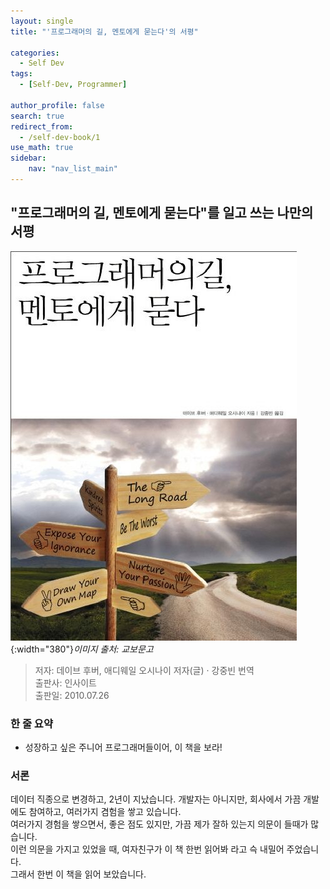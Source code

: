 ```yaml
---
layout: single 
title: "'프로그래머의 길, 멘토에게 묻는다'의 서평"

categories: 
  - Self Dev
tags:
  - [Self-Dev, Programmer]

author_profile: false
search: true
redirect_from:
  - /self-dev-book/1 
use_math: true
sidebar:
    nav: "nav_list_main"
---
```

## "프로그래머의 길, 멘토에게 묻는다"를 일고 쓰는 나만의 서평

![it_trend_book_cover](/images/books/self-dev-book/programmer_way.jpeg){:width="380"}*이미지 출처: 교보문고*

> 저자: 데이브 후버, 애디웨일 오시나이 저자(글) · 강중빈 번역 \
> 출판사: 인사이트 \
> 출판일: 2010.07.26 

### 한 줄 요약
- 성장하고 싶은 주니어 프로그래머들이어, 이 책을 보라!

### 서론
데이터 직종으로 변경하고, 2년이 지났습니다. 개발자는 아니지만, 회사에서 가끔 개발에도 참여하고, 여러가지 겸험을 쌓고 있습니다.\
여러가지 경험을 쌓으면서, 좋은 점도 있지만, 가끔 제가 잘하 있는지 의문이 들때가 많습니다.\
이런 의문을 가지고 있었을 때, 여자친구가 이 책 한번 읽어봐 라고 슥 내밀어 주었습니다.\
그래서 한번 이 책을 읽어 보았습니다.
